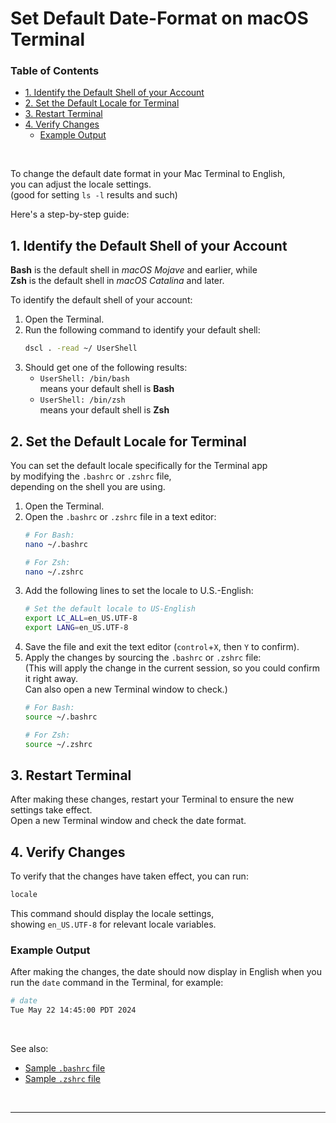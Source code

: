 # Set Default Date-Format on macOS Terminal <!-- omit in toc -->

### Table of Contents <!-- omit in toc -->
- [1. Identify the Default Shell of your Account](#1-identify-the-default-shell-of-your-account)
- [2. Set the Default Locale for Terminal](#2-set-the-default-locale-for-terminal)
- [3. Restart Terminal](#3-restart-terminal)
- [4. Verify Changes](#4-verify-changes)
  - [Example Output](#example-output)

&nbsp;

To change the default date format in your Mac Terminal to English, \
you can adjust the locale settings. \
(good for setting `ls -l` results and such)

Here's a step-by-step guide:

## 1. Identify the Default Shell of your Account

**Bash** is the default shell in *macOS Mojave* and earlier, while \
**Zsh** is the default shell in *macOS Catalina* and later.

To identify the default shell of your account:

1. Open the Terminal.
2. Run the following command to identify your default shell:
    ```sh
    dscl . -read ~/ UserShell
    ```
3. Should get one of the following results:
   - `UserShell: /bin/bash` \
      means your default shell is **Bash**
   - `UserShell: /bin/zsh` \
      means your default shell is **Zsh**

## 2. Set the Default Locale for Terminal

You can set the default locale specifically for the Terminal app \
by modifying the `.bashrc` or `.zshrc` file, \
depending on the shell you are using.

1. Open the Terminal.
2. Open the `.bashrc` or `.zshrc` file in a text editor:
    ```sh
    # For Bash:
    nano ~/.bashrc

    # For Zsh:
    nano ~/.zshrc
    ```
3. Add the following lines to set the locale to U.S.-English:
    ```sh
    # Set the default locale to US-English
    export LC_ALL=en_US.UTF-8
    export LANG=en_US.UTF-8
    ```
4. Save the file and exit the text editor (`control`+`X`, then `Y` to confirm).
5. Apply the changes by sourcing the `.bashrc` or `.zshrc` file: \
   (This will apply the change in the current session, so you could confirm it right away. \
   Can also open a new Terminal window to check.)
    ```sh
    # For Bash:
    source ~/.bashrc

    # For Zsh:
    source ~/.zshrc
    ```

## 3. Restart Terminal

After making these changes, restart your Terminal to ensure the new settings take effect. \
Open a new Terminal window and check the date format.

## 4. Verify Changes

To verify that the changes have taken effect, you can run:

```sh
locale
```
This command should display the locale settings, \
showing `en_US.UTF-8` for relevant locale variables.

### Example Output

After making the changes, the date should now display in English when you run the `date` command in the Terminal, for example:

```sh
# date
Tue May 22 14:45:00 PDT 2024
```

&nbsp;

See also:
- [Sample `.bashrc` file](./bin/HOME_Dir_Sample/.bashrc)
- [Sample `.zshrc` file](./bin/HOME_Dir_Sample/.zshrc)

&nbsp;

---

&nbsp;
